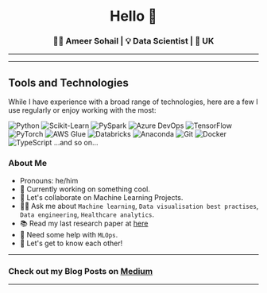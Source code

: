 <div align="center">

<h1>Hello 👋</h1>

<h3>👩‍💻 Ameer Sohail | 💡 Data Scientist | 📍 UK</h3>

</div>

---

---
## Tools and Technologies
While I have experience with a broad range of technologies, here are a few I use regularly or enjoy working with the most: 

![Python](https://img.shields.io/badge/-Python-3776AB?style=flat-square&logo=python&logoColor=white)
![Scikit-Learn](https://img.shields.io/badge/-scikitlearn-F7931E?style=flat-square&logo=scikit-learn&logoColor=white)
![PySpark](https://img.shields.io/badge/-PySpark-E25A1C?style=flat-square&logo=apache-spark&logoColor=white)
![Azure DevOps](https://img.shields.io/badge/-AzureDevOps-0078D7?style=flat-square&logo=azure-devops&logoColor=white)
![TensorFlow](https://img.shields.io/badge/-TensorFlow-FF6F00?style=flat-square&logo=tensorflow&logoColor=white)
![PyTorch](https://img.shields.io/badge/-PyTorch-EE4C2C?style=flat-square&logo=pytorch&logoColor=white)
![AWS Glue](https://img.shields.io/badge/-AWSGlue-FF9900?style=flat-square&logo=amazon-aws&logoColor=white)
![Databricks](https://img.shields.io/badge/-Databricks-FF3621?style=flat-square&logo=databricks&logoColor=white)
![Anaconda](https://img.shields.io/badge/-Anaconda-44A833?style=flat-square&logo=anaconda&logoColor=white)
![Git](https://img.shields.io/badge/-Git-F05032?style=flat-square&logo=git&logoColor=white)
![Docker](https://img.shields.io/badge/-Docker-2496ED?style=flat-square&logo=docker&logoColor=white)
![TypeScript](https://img.shields.io/badge/-TypeScript-007ACC?style=flat-square&logo=typescript&logoColor=white)
...and so on...

### About Me

- Pronouns: he/him
- 🔨 Currently working on something cool.
- 🤝 Let's collaborate on Machine Learning Projects.
- 🙋‍♂️ Ask me about `Machine learning`, `Data visualisation best practises`, `Data engineering`, `Healthcare analytics`.
- 📚 Read my last research paper at [here](https://www.researchgate.net/publication/362378636_Understanding_Cancer_Patients_Using_High_Dimensional_Data_Embedding)
- 🌱 Need some help with `MLOps`.
- 🌟 Let's get to know each other!

---

### Check out my Blog Posts on [Medium](https://medium.com/@syedar.sohail)

---


<!--
**syedameersohail/syedameersohail** is a ✨ _special_ ✨ repository because its `README.md` (this file) appears on your GitHub profile.

Here are some ideas to get you started:

- 🔭 I’m currently working on ...
- 🌱 I’m currently learning ...
- 👯 I’m looking to collaborate on ...
- 🤔 I’m looking for help with ...
- 💬 Ask me about ...
- 📫 How to reach me: ...
- 😄 Pronouns: ...
- ⚡ Fun fact: ...
-->
